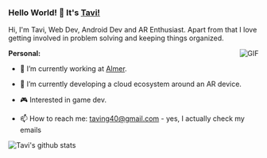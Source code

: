 ### Hello World! 👋 It's [Tavi!](https://sakigo9.github.io/MyPortfolio/)


Hi, I'm Tavi, Web Dev, Android Dev and AR Enthusiast. Apart from that I love getting involved in problem solving and keeping things organized.

<img align="right" alt="GIF" src="https://giphy.com/embed/24hRt4e4FOX6PxVgGy" />

**Personal:**

- 🥽 I’m currently working at [Almer](https://github.com/Almer-Technologies).

- 🌱 I’m currently developing a cloud ecosystem around an AR device.

- 🎮 Interested in game dev.

- 📫 How to reach me: taving40@gmail.com - yes, I actually check my emails


![Tavi's github stats](https://github-readme-stats.vercel.app/api?username=Taving40&show_icons=true&hide_border=true)
